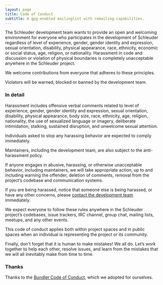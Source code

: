 ```yaml
---
layout: page
title: Code of Conduct
subtitle: A gpg-enabled mailinglist with remailing-capabilities.
---
```


The Schleuder development team wants to provide an open and welcoming environment for everyone who participates in the development of Schleuder regardless of level of experience, gender, gender identity and expression, sexual orientation, disability, physical appearance, race, ethnicity, economic or social status, age, religion, or nationality. Harassment in code and discussion or violation of physical boundaries is completely unacceptable anywhere in the Schleuder project.

We welcome contributions from everyone that adheres to these principles.

Violators will be warned, blocked or banned by the development team.

### In detail

Harassment includes offensive verbal comments related to level of experience, gender, gender identity and expression, sexual orientation, disability, physical appearance, body size, race, ethnicity, age, religion, nationality, the use of sexualized language or imagery, deliberate intimidation, stalking, sustained disruption, and unwelcome sexual attention.

Individuals asked to stop any harassing behavior are expected to comply immediately.

Maintainers, including the development team, are also subject to the anti-harassment policy.

If anyone engages in abusive, harassing, or otherwise unacceptable behavior, including maintainers, we will take appropriate action, up to and including warning the offender, deletion of comments, removal from the project’s codebase and communication systems.

If you are being harassed, notice that someone else is being harassed, or have any other concerns, please [contact the development team](https://schleuder.org/contact.html) immediately.

We expect everyone to follow these rules anywhere in the Schleuder project’s codebases, issue trackers, IRC channel, group chat, mailing lists, meetups, and any other events.

This code of conduct applies both within project spaces and in public spaces when an individual is representing the project or its community.

Finally, don't forget that it is human to make mistakes! We all do. Let’s work together to help each other, resolve issues, and learn from the mistakes that we will all inevitably make from time to time.


### Thanks

Thanks to the [Bundler Code of Conduct](https://bundler.io/conduct.html), which we adopted for ourselves.
